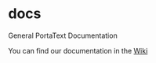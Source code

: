 # docs
General PortaText Documentation

You can find our documentation in the [Wiki](https://github.com/PortaText/docs/wiki)

